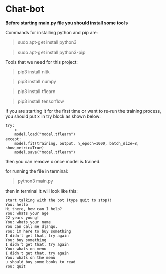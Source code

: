 # Chat-bot
**Before starting main.py file you should install some tools**

Commands for installing python and pip are:
> sudo apt-get install python3

> sudo apt-get install python3-pip


Tools that we need for this project:
> pip3 install nltk

> pip3 install numpy

> pip3 install tflearn

> pip3 install tensorflow

If you are starting it for the first time or want to re-run the training process, you should put x in try block as shown below:
```
try:
    x
    model.load("model.tflearn")
except:
    model.fit(training, output, n_epoch=1000, batch_size=8, show_metric=True)
    model.save("model.tflearn")
```
then you can remove x once model is trained.

for running the file in terminal:
> python3 main.py

then in terminal it will look like this:
```
start talking with the bot (type quit to stop)!
You: hello
Hi there, how can I help?
You: whats your age
22 years young!
You: whats your name
You can call me django.
You: im here to buy something
I didn't get that, try again
You: buy something
I didn't get that, try again
You: whats on menu
I didn't get that, try again
You: whats on the menu
u should buy some books to read
You: quit
```
